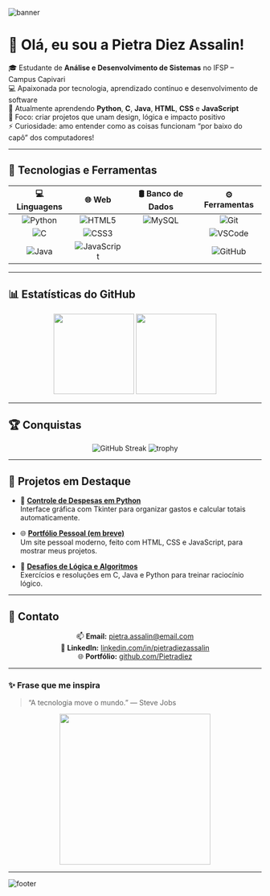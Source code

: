 ![banner](https://capsule-render.vercel.app/api?type=waving&color=0:bd93f9,100:ff79c6&height=200&section=header&text=Pietra%20Diez%20Assalin%20👩🏻‍💻&fontSize=35&fontColor=ffffff&animation=twinkling)

# 👋 Olá, eu sou a Pietra Diez Assalin!

🎓 Estudante de **Análise e Desenvolvimento de Sistemas** no IFSP – Campus Capivari  
💻 Apaixonada por tecnologia, aprendizado contínuo e desenvolvimento de software  
🌱 Atualmente aprendendo **Python**, **C**, **Java**, **HTML**, **CSS** e **JavaScript**  
🎯 Foco: criar projetos que unam design, lógica e impacto positivo  
⚡ Curiosidade: amo entender como as coisas funcionam “por baixo do capô” dos computadores!

---

## 🧠 Tecnologias e Ferramentas

<div align="center">

| 💻 Linguagens | 🌐 Web | 🛢️ Banco de Dados | ⚙️ Ferramentas |
| :------------: | :----: | :----------------: | :-------------: |
| ![Python](https://img.shields.io/badge/Python-3776AB?style=for-the-badge&logo=python&logoColor=white) | ![HTML5](https://img.shields.io/badge/HTML5-E34F26?style=for-the-badge&logo=html5&logoColor=white) | ![MySQL](https://img.shields.io/badge/MySQL-005C84?style=for-the-badge&logo=mysql&logoColor=white) | ![Git](https://img.shields.io/badge/Git-F05033?style=for-the-badge&logo=git&logoColor=white) |
| ![C](https://img.shields.io/badge/C-00599C?style=for-the-badge&logo=c&logoColor=white) | ![CSS3](https://img.shields.io/badge/CSS3-1572B6?style=for-the-badge&logo=css3&logoColor=white) |  | ![VSCode](https://img.shields.io/badge/VSCode-007ACC?style=for-the-badge&logo=visualstudiocode&logoColor=white) |
| ![Java](https://img.shields.io/badge/Java-ED8B00?style=for-the-badge&logo=java&logoColor=white) | ![JavaScript](https://img.shields.io/badge/JavaScript-F7DF1E?style=for-the-badge&logo=javascript&logoColor=black) |  | ![GitHub](https://img.shields.io/badge/GitHub-181717?style=for-the-badge&logo=github&logoColor=white) |

</div>

---

## 📊 Estatísticas do GitHub

<div align="center">
  <img height="160em" src="https://github-readme-stats.vercel.app/api?username=Pietradiez&show_icons=true&theme=dracula&count_private=true&hide_border=false"/>
  <img height="160em" src="https://github-readme-stats.vercel.app/api/top-langs/?username=Pietradiez&layout=compact&theme=dracula&hide_border=false"/>
</div>

---

## 🏆 Conquistas

<div align="center">
  
![GitHub Streak](https://github-readme-streak-stats.herokuapp.com?user=Pietradiez&theme=dracula&hide_border=false)
![trophy](https://github-profile-trophy.vercel.app/?username=Pietradiez&theme=dracula&column=7&margin-w=10&margin-h=10)

</div>

---

## 📂 Projetos em Destaque

- 🧾 [**Controle de Despesas em Python**](https://github.com/Pietradiez/controle-despesas)  
  Interface gráfica com Tkinter para organizar gastos e calcular totais automaticamente.

- 🌐 [**Portfólio Pessoal (em breve)**](https://github.com/Pietradiez/portfolio)  
  Um site pessoal moderno, feito com HTML, CSS e JavaScript, para mostrar meus projetos.

- 🧠 [**Desafios de Lógica e Algoritmos**](https://github.com/Pietradiez/desafios-logica)  
  Exercícios e resoluções em C, Java e Python para treinar raciocínio lógico.

---

## 💬 Contato

<div align="center">

📫 **Email:** pietra.assalin@email.com  
💼 **LinkedIn:** [linkedin.com/in/pietradiezassalin](https://www.linkedin.com/in/pietradiezassalin)  
🌐 **Portfólio:** [github.com/Pietradiez](https://github.com/Pietradiez)

</div>

---

### ✨ Frase que me inspira
> “A tecnologia move o mundo.” — Steve Jobs  

<div align="center">
  <img src="https://media.giphy.com/media/SWoSkN6DxTszqIKEqv/giphy.gif" width="300px">
</div>

---

![footer](https://capsule-render.vercel.app/api?type=waving&color=0:bd93f9,100:ff79c6&height=120&section=footer)
